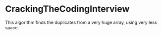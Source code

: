 # CrackingTheCodingInterview

This algorithm finds the duplicates from a very huge array, using very less space.
